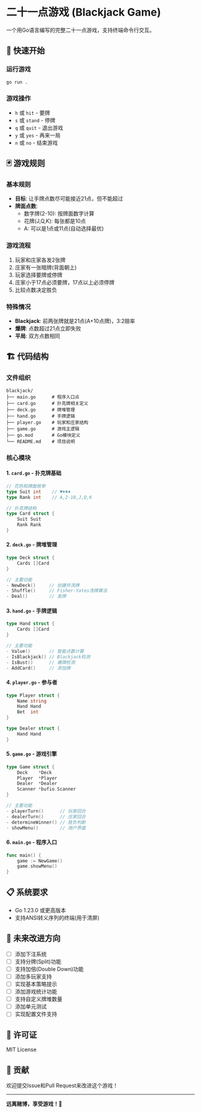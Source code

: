 # 二十一点游戏 (Blackjack Game)

一个用Go语言编写的完整二十一点游戏，支持终端命令行交互。

## 🚀 快速开始

### 运行游戏
```bash
go run .
```

### 游戏操作
- `h` 或 `hit` - 要牌
- `s` 或 `stand` - 停牌  
- `q` 或 `quit` - 退出游戏
- `y` 或 `yes` - 再来一局
- `n` 或 `no` - 结束游戏

## 🃏 游戏规则

### 基本规则
- **目标**: 让手牌点数尽可能接近21点，但不能超过
- **牌面点数**:
  - 数字牌(2-10): 按牌面数字计算
  - 花牌(J,Q,K): 每张都是10点
  - A: 可以是1点或11点(自动选择最优)

### 游戏流程
1. 玩家和庄家各发2张牌
2. 庄家有一张暗牌(背面朝上)
3. 玩家选择要牌或停牌
4. 庄家小于17点必须要牌，17点以上必须停牌
5. 比较点数决定胜负

### 特殊情况
- **Blackjack**: 前两张牌就是21点(A+10点牌)，3:2赔率
- **爆牌**: 点数超过21点立即失败
- **平局**: 双方点数相同

## 🏗️ 代码结构

### 文件组织

```
blackjack/
├── main.go      # 程序入口点
├── card.go      # 扑克牌相关定义
├── deck.go      # 牌堆管理
├── hand.go      # 手牌逻辑
├── player.go    # 玩家和庄家结构
├── game.go      # 游戏主逻辑
├── go.mod       # Go模块定义
└── README.md    # 项目说明
```

### 核心模块

#### 1. `card.go` - 扑克牌基础
```go
// 花色和牌面枚举
type Suit int    // ♥♦♣♠
type Rank int    // A,2-10,J,Q,K

// 扑克牌结构
type Card struct {
    Suit Suit
    Rank Rank
}
```

#### 2. `deck.go` - 牌堆管理
```go
type Deck struct {
    Cards []Card
}

// 主要功能
- NewDeck()     // 创建并洗牌
- Shuffle()     // Fisher-Yates洗牌算法
- Deal()        // 发牌
```

#### 3. `hand.go` - 手牌逻辑
```go
type Hand struct {
    Cards []Card
}

// 主要功能
- Value()       // 智能点数计算
- IsBlackjack() // Blackjack检测
- IsBust()      // 爆牌检测
- AddCard()     // 添加牌
```

#### 4. `player.go` - 参与者
```go
type Player struct {
    Name string
    Hand Hand
    Bet  int
}

type Dealer struct {
    Hand Hand
}
```

#### 5. `game.go` - 游戏引擎
```go
type Game struct {
    Deck    *Deck
    Player  *Player
    Dealer  *Dealer
    Scanner *bufio.Scanner
}

// 主要功能
- playerTurn()      // 玩家回合
- dealerTurn()      // 庄家回合
- determineWinner() // 胜负判断
- showMenu()        // 用户界面
```

#### 6. `main.go` - 程序入口
```go
func main() {
    game := NewGame()
    game.showMenu()
}
```

## 📋 系统要求

- Go 1.23.0 或更高版本
- 支持ANSI转义序列的终端(用于清屏)

## 🎯 未来改进方向

- [ ] 添加下注系统
- [ ] 支持分牌(Split)功能
- [ ] 支持加倍(Double Down)功能
- [ ] 添加多玩家支持
- [ ] 实现基本策略提示
- [ ] 添加游戏统计功能
- [ ] 支持自定义牌堆数量
- [ ] 添加单元测试
- [ ] 实现配置文件支持

## 📝 许可证

MIT License

## 🤝 贡献

欢迎提交Issue和Pull Request来改进这个游戏！

---

**远离赌博，享受游戏！🎉** 